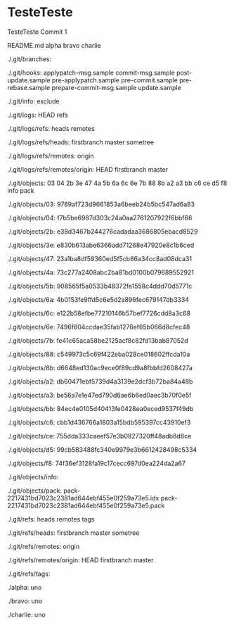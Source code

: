 TesteTeste
==========

TesteTeste
Commit 1



README.md
alpha
bravo
charlie

./.git/branches:

./.git/hooks:
applypatch-msg.sample
commit-msg.sample
post-update.sample
pre-applypatch.sample
pre-commit.sample
pre-rebase.sample
prepare-commit-msg.sample
update.sample

./.git/info:
exclude

./.git/logs:
HEAD
refs

./.git/logs/refs:
heads
remotes

./.git/logs/refs/heads:
firstbranch
master
sometree

./.git/logs/refs/remotes:
origin

./.git/logs/refs/remotes/origin:
HEAD
firstbranch
master

./.git/objects:
03
04
2b
3e
47
4a
5b
6a
6c
6e
7b
88
8b
a2
a3
bb
c6
ce
d5
f8
info
pack

./.git/objects/03:
9789af723d9661853a6beeb24b5bc547ad6a83

./.git/objects/04:
f7b5be6987d303c24a0aa2761207922f6bbf66

./.git/objects/2b:
e38d3467b244276cadadaa3686805ebacd8529

./.git/objects/3e:
e830b613abe6366add71268e47920e8c1b6ced

./.git/objects/47:
23a1ba8df59360ed5f5cb86a34cc8ad08dca31

./.git/objects/4a:
73c277a2408abc2ba81bd0100b079689552921

./.git/objects/5b:
908565f5a0533b48372fe1558c4ddd70d5771c

./.git/objects/6a:
4b0153fe9ffd5c6e5d2a896fec679147db3334

./.git/objects/6c:
e122b58efbe77210146b57bef7726cdd8a3c68

./.git/objects/6e:
7496f804ccdae35fab1276ef65b066d8cfec48

./.git/objects/7b:
fe41c65aca58be2125acf8c82fd13bab87052d

./.git/objects/88:
c549973c5c69f422eba028ce018602ffcda10a

./.git/objects/8b:
d6648ed130ac9ece0f89cd9a8fbbfd2608427a

./.git/objects/a2:
db60471ebf5739d4a3139e2dcf3b72ba84a48b

./.git/objects/a3:
be56a7e1e47ed790d6ae6b6ed0aec3b70f0e5f

./.git/objects/bb:
84ec4e0105d40413fe0428ea0eced9537f49db

./.git/objects/c6:
cbb1d436766a1803a15bdb595397cc43910ef3

./.git/objects/ce:
755dda333caeef57e3b0827320ff48adb8d8ce

./.git/objects/d5:
99cb583488fc340e9979e3b6612428498c5334

./.git/objects/f8:
74f36ef3128fa19c17cecc697d0ea224da2a67

./.git/objects/info:

./.git/objects/pack:
pack-2217431bd7023c2381ad644ebf455e0f259a73e5.idx
pack-2217431bd7023c2381ad644ebf455e0f259a73e5.pack

./.git/refs:
heads
remotes
tags

./.git/refs/heads:
firstbranch
master
sometree

./.git/refs/remotes:
origin

./.git/refs/remotes/origin:
HEAD
firstbranch
master

./.git/refs/tags:

./alpha:
uno

./bravo:
uno

./charlie:
uno
